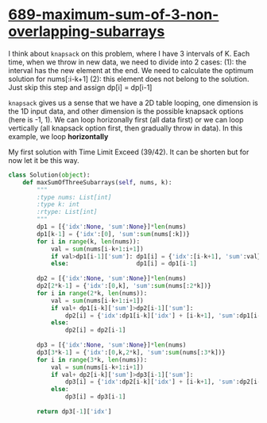 # [689-maximum-sum-of-3-non-overlapping-subarrays](https://leetcode.com/problems/maximum-sum-of-3-non-overlapping-subarrays/)

I think about `knapsack` on this problem, where I have 3 intervals of K. Each time, when we throw in new data, we need to divide into 2 cases:
(1): the interval has the new element at the end. We need to calculate the optimum solution for nums[:i-k+1]
(2): this element does not belong to the solution. Just skip this step and assign dp[i] = dp[i-1]


`knapsack` gives us a sense that we have a 2D table looping, one dimension is the 1D input data, and other dimension is the possible knapsack options (here is -1, 1). We can loop horizonally first (all data first) or we can loop vertically (all knapsack option first, then gradually throw in data). In this example, we loop **horizontally**   

My first solution with Time Limit Exceed (39/42). It can be shorten but for now let it be this way.

```python
class Solution(object):
    def maxSumOfThreeSubarrays(self, nums, k):
        """
        :type nums: List[int]
        :type k: int
        :rtype: List[int]
        """
        dp1 = [{'idx':None, 'sum':None}]*len(nums)
        dp1[k-1] = {'idx':[0], 'sum':sum(nums[:k])}
        for i in range(k, len(nums)):
            val = sum(nums[i-k+1:i+1])
            if val>dp1[i-1]['sum']: dp1[i] = {'idx':[i-k+1], 'sum':val}
            else:                   dp1[i] = dp1[i-1]
        
        dp2 = [{'idx':None, 'sum':None}]*len(nums)
        dp2[2*k-1] = {'idx':[0,k], 'sum':sum(nums[:2*k])}
        for i in range(2*k, len(nums)):
            val = sum(nums[i-k+1:i+1])
            if val+ dp1[i-k]['sum']>dp2[i-1]['sum']: 
                dp2[i] = {'idx':dp1[i-k]['idx'] + [i-k+1], 'sum':dp1[i-k]['sum']+val}
            else:                   
                dp2[i] = dp2[i-1]
        
        dp3 = [{'idx':None, 'sum':None}]*len(nums)
        dp3[3*k-1] = {'idx':[0,k,2*k], 'sum':sum(nums[:3*k])}
        for i in range(3*k, len(nums)):
            val = sum(nums[i-k+1:i+1])
            if val+ dp2[i-k]['sum']>dp3[i-1]['sum']: 
                dp3[i] = {'idx':dp2[i-k]['idx'] + [i-k+1], 'sum':dp2[i-k]['sum']+val}
            else:                   
                dp3[i] = dp3[i-1]
        
        return dp3[-1]['idx']
```
